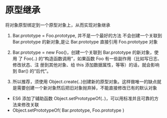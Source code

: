 # 原型继承
将对象原型绑定到一个原型对象上，从而实现对象继承
1. Bar.prototype = Foo.prototype, 并不是一个最好的方法
  不会创建一个关联到 Bar.prototype 的新对象,是让 Bar.prototype 直接引用 Foo.prototype 对象

2. Bar.prototype = new Foo()，创建一个关联到 Bar.prototype 的新对象，使用
了 Foo(..) 的“构造函数调用”，如果函数 Foo 有一些副作用（比如写日志、修改状态、注
册到其他对象、给 this 添加数据属性，等等）的话，就会影响到 Bar() 的“后代”。

3. 所以推荐，须使用 Object.create(..)创建新的原型对象。这样做唯一的缺点就是需要创建一个新对象然后把旧对象抛弃掉，不能直接修改已有的默认对象
  - ES6 添加了辅助函数 Object.setPrototypeOf(..)，可以用标准并且可靠的方法来修改关联
  - Object.setPrototypeOf( Bar.prototype, Foo.prototype )